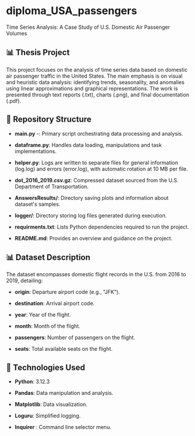 # diploma_USA_passengers
Time Series Analysis: A Case Study of U.S. Domestic Air Passenger Volumes

## 📊 Thesis Project

This project focuses on the analysis of time series data based on domestic air passenger traffic in the United States. The main emphasis is on visual and heuristic data analysis: identifying trends, seasonality, and anomalies using linear approximations and graphical representations. The work is presented through text reports (.txt), charts (.png), and final documentation (.pdf).

## 📁 Repository Structure
- **main.py** -: Primary script orchestrating data processing and analysis.

- **dataframe.py**: Handles data loading, manipulations and task implementations.

- **helper.py**: Logs are written to separate files for general information (log.log) and errors (error.log), with automatic rotation at 10 MB per file.

- **dot_2016_2019.csv.gz**: Compressed dataset sourced from the U.S. Department of Transportation.

- **AnswersResults/**: Directory saving plots and information about dataset's samples.

- **logger/**: Directory storing log files generated during execution.

- **requirments.txt**: Lists Python dependencies required to run the project.

- **README.md**: Provides an overview and guidance on the project.


## 📊 Dataset Description
The dataset encompasses domestic flight records in the U.S. from 2016 to 2019, detailing:

- **origin**: Departure airport code (e.g., "JFK").

- **destination**: Arrival airport code.

- **year**: Year of the flight.

- **month**: Month of the flight.

- **passengers**: Number of passengers on the flight.

- **seats**: Total available seats on the flight.


## 🧰 Technologies Used
- **Python**: 3.12.3

- **Pandas**: Data manipulation and analysis.

- **Matplotlib**: Data visualization.

- **Loguru**: Simplified logging.

- **Inquirer** : Command line selector menu.
